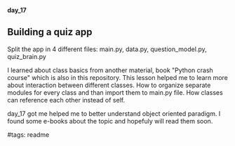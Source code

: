 **day_17**
## Building a quiz app  
Split the app in 4 different files: main.py, data.py, question_model.py, quiz_brain.py

I learned about class basics from another material, book "Python crash course"
which is also in this repository. This lesson helped me to learn more about
interaction between different classes. How to organize separate modules for
every class and than import them to main.py file. How classes can reference
each other instead of self.

day_17 got me helped me to better understand object oriented paradigm. I found
some e-books about the topic and hopefuly will read them soon.

#tags: readme